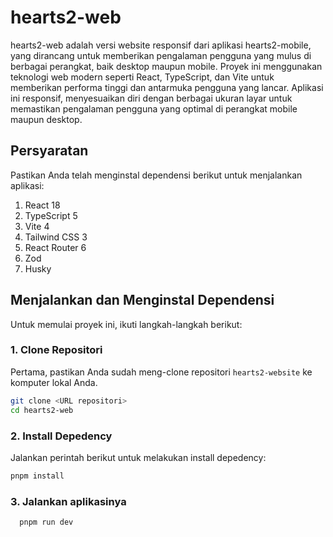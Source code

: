 # hearts2-web

hearts2-web adalah versi website responsif dari aplikasi hearts2-mobile, yang dirancang untuk memberikan pengalaman pengguna yang mulus di berbagai perangkat, baik desktop maupun mobile. Proyek ini menggunakan teknologi web modern seperti React, TypeScript, dan Vite untuk memberikan performa tinggi dan antarmuka pengguna yang lancar. Aplikasi ini responsif, menyesuaikan diri dengan berbagai ukuran layar untuk memastikan pengalaman pengguna yang optimal di perangkat mobile maupun desktop.


## Persyaratan

Pastikan Anda telah menginstal dependensi berikut untuk menjalankan aplikasi:

1. React 18
2. TypeScript 5
3. Vite 4
4. Tailwind CSS 3
5. React Router 6
6. Zod
8. Husky

## Menjalankan dan Menginstal Dependensi

Untuk memulai proyek ini, ikuti langkah-langkah berikut:

### 1. Clone Repositori
   Pertama, pastikan Anda sudah meng-clone repositori `hearts2-website` ke komputer lokal Anda.
   ```bash
   git clone <URL repositori>
   cd hearts2-web
  ```
### 2. Install Depedency
Jalankan perintah berikut untuk melakukan install depedency:
  ```bash
  pnpm install
  ```
### 3. Jalankan aplikasinya
  ```bash
    pnpm run dev
  ```